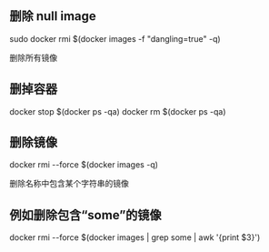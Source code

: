 ## 删除 null image

sudo docker rmi $(docker images -f "dangling=true" -q)

删除所有镜像

## 删掉容器

docker stop $(docker ps -qa)
docker rm $(docker ps -qa)

## 删除镜像

docker rmi --force $(docker images -q)

删除名称中包含某个字符串的镜像

## 例如删除包含“some”的镜像

docker rmi --force $(docker images | grep some | awk '{print $3}')

